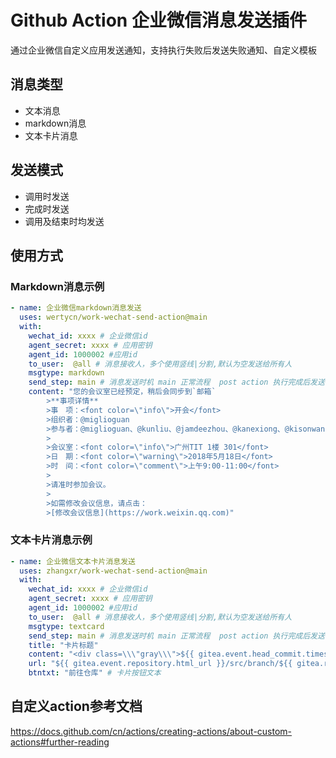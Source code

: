 # Github Action 企业微信消息发送插件
通过企业微信自定义应用发送通知，支持执行失败后发送失败通知、自定义模板

## 消息类型
* 文本消息
* markdown消息
* 文本卡片消息

## 发送模式
* 调用时发送
* 完成时发送
* 调用及结束时均发送

## 使用方式

### Markdown消息示例

```yaml
- name: 企业微信markdown消息发送
  uses: wertycn/work-wechat-send-action@main
  with:
    wechat_id: xxxx # 企业微信id
    agent_secret: xxxx # 应用密钥
    agent_id: 1000002 #应用id
    to_user:  @all # 消息接收人，多个使用竖线|分割,默认为空发送给所有人
    msgtype: markdown
    send_step: main # 消息发送时机 main 正常流程  post action 执行完成后发送
    content: "您的会议室已经预定，稍后会同步到`邮箱` 
        >**事项详情** 
        >事　项：<font color=\"info\">开会</font> 
        >组织者：@miglioguan 
        >参与者：@miglioguan、@kunliu、@jamdeezhou、@kanexiong、@kisonwang 
        > 
        >会议室：<font color=\"info\">广州TIT 1楼 301</font> 
        >日　期：<font color=\"warning\">2018年5月18日</font> 
        >时　间：<font color=\"comment\">上午9:00-11:00</font> 
        > 
        >请准时参加会议。 
        > 
        >如需修改会议信息，请点击：
        >[修改会议信息](https://work.weixin.qq.com)"
```

### 文本卡片消息示例

```yaml
- name: 企业微信文本卡片消息发送
  uses: zhangxr/work-wechat-send-action@main
  with:
    wechat_id: xxxx # 企业微信id
    agent_secret: xxxx # 应用密钥
    agent_id: 1000002 #应用id
    to_user:  @all # 消息接收人，多个使用竖线|分割,默认为空发送给所有人
    msgtype: textcard
    send_step: main # 消息发送时机 main 正常流程  post action 执行完成后发送
    title: "卡片标题"
    content: "<div class=\\\"gray\\\">${{ gitea.event.head_commit.timestamp }}</div><div class=\\\"normal\\\">仓库名称：${{ gitea.event.repository.full_name }}</div><div class=\\\"normal\\\">分支名称：${{ gitea.ref_name }}</div><div class=\\\"normal\\\">工作流程：${{ gitea.workflow }}</div><div class=\\\"normal\\\">提交信息：${{ gitea.event.head_commit.id }}</div><div class=\\\"highlight\\\">${{ gitea.event.head_commit.message }}</div>" # 描述内容
    url: "${{ gitea.event.repository.html_url }}/src/branch/${{ gitea.ref_name }}" # 卡片跳转URL
    btntxt: "前往仓库" # 卡片按钮文本
```

## 自定义action参考文档
https://docs.github.com/cn/actions/creating-actions/about-custom-actions#further-reading


